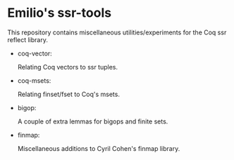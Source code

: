 # Emilio's ssr-tools

This repository contains miscellaneous utilities/experiments for the
Coq ssr reflect library.

* coq-vector:

  Relating Coq vectors to ssr tuples.

* coq-msets:

  Relating finset/fset to Coq's msets.

* bigop:

  A couple of extra lemmas for bigops and finite sets.

* finmap:

  Miscellaneous additions to Cyril Cohen's finmap library.

